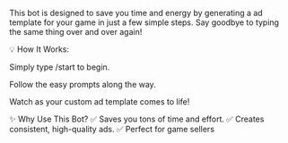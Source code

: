This bot is designed to save you time and energy by generating a ad template for your game in just a few simple steps. Say goodbye to typing the same thing over and over again!

💡 How It Works:

Simply type /start to begin.

Follow the easy prompts along the way.

Watch as your custom ad template comes to life!

✨ Why Use This Bot?
✅ Saves you tons of time and effort.
✅ Creates consistent, high-quality ads.
✅ Perfect for game sellers
